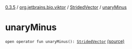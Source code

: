 [0.3.5](../../index.md) / [org.jetbrains.bio.viktor](../index.md) / [StridedVector](index.md) / [unaryMinus](.)

# unaryMinus

`open operator fun unaryMinus(): `[`StridedVector`](index.md) [(source)](https://github.com/JetBrains-Research/viktor/blob/0.3.5/src/main/kotlin/org/jetbrains/bio/viktor/StridedVector.kt#L345)